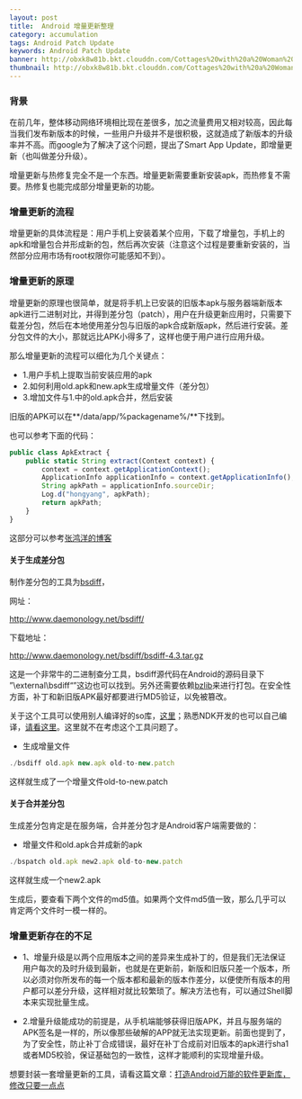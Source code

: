 ```yaml
---
layout: post
title:  Android 增量更新整理
category: accumulation
tags: Android Patch Update
keywords: Android Patch Update
banner: http://obxk8w81b.bkt.clouddn.com/Cottages%20with%20a%20Woman%20Working%20in%20the%20Foreground.jpg
thumbnail: http://obxk8w81b.bkt.clouddn.com/Cottages%20with%20a%20Woman%20Working%20in%20the%20Foreground.jpg
---
```


### 背景
在前几年，整体移动网络环境相比现在差很多，加之流量费用又相对较高，因此每当我们发布新版本的时候，一些用户升级并不是很积极，这就造成了新版本的升级率并不高。而google为了解决了这个问题，提出了Smart App Update，即增量更新（也叫做差分升级）。

增量更新与热修复完全不是一个东西。增量更新需要重新安装apk，而热修复不需要。热修复也能完成部分增量更新的功能。


### 增量更新的流程
增量更新的具体流程是：用户手机上安装着某个应用，下载了增量包，手机上的apk和增量包合并形成新的包，然后再次安装（注意这个过程是要重新安装的，当然部分应用市场有root权限你可能感知不到）。

<!--more-->

### 增量更新的原理
增量更新的原理也很简单，就是将手机上已安装的旧版本apk与服务器端新版本apk进行二进制对比，并得到差分包（patch），用户在升级更新应用时，只需要下载差分包，然后在本地使用差分包与旧版的apk合成新版apk，然后进行安装。差分包文件的大小，那就远比APK小得多了，这样也便于用户进行应用升级。

那么增量更新的流程可以细化为几个关键点：

- 1.用户手机上提取当前安装应用的apk
- 2.如何利用old.apk和new.apk生成增量文件（差分包）
- 3.增加文件与1.中的old.apk合并，然后安装

旧版的APK可以在**/data/app/%packagename%/**下找到。

也可以参考下面的代码：

~~~ JavaScript
public class ApkExtract {
    public static String extract(Context context) {
        context = context.getApplicationContext();
        ApplicationInfo applicationInfo = context.getApplicationInfo();
        String apkPath = applicationInfo.sourceDir;
        Log.d("hongyang", apkPath);
        return apkPath;
    }
}
~~~

这部分可以参考[张鸿洋的博客](http://blog.csdn.net/lmj623565791/article/details/52761658)

#### 关于生成差分包
制作差分包的工具为[bsdiff](http://www.daemonology.net/bsdiff/bsdiff-4.3.tar.gz)，

网址：

http://www.daemonology.net/bsdiff/

下载地址：

http://www.daemonology.net/bsdiff/bsdiff-4.3.tar.gz

这是一个非常牛的二进制查分工具，bsdiff源代码在Android的源码目录下 ”\\external\\bsdiff“”这边也可以找到。另外还需要依赖[bzlib](http://www.bzip.org/downloads.html)来进行打包。在安全性方面，补丁和新旧版APK最好都要进行MD5验证，以免被篡改。

关于这个工具可以使用别人编译好的so库，[这里](https://github.com/hongyangAndroid/BsDiff_And_Patch/tree/master/so-dist)；熟悉NDK开发的也可以自己编译，[请看这里](http://blog.csdn.net/lmj623565791/article/details/52761658)。这里就不在考虑这个工具问题了。

- 生成增量文件
~~~ JavaScript
./bsdiff old.apk new.apk old-to-new.patch
~~~
这样就生成了一个增量文件old-to-new.patch

#### 关于合并差分包
生成差分包肯定是在服务端，合并差分包才是Android客户端需要做的：

- 增量文件和old.apk合并成新的apk
~~~ JavaScript
./bspatch old.apk new2.apk old-to-new.patch
~~~
这样就生成一个new2.apk

生成后，要查看下两个文件的md5值。如果两个文件md5值一致，那么几乎可以肯定两个文件时一模一样的。


### 增量更新存在的不足
- 1、增量升级是以两个应用版本之间的差异来生成补丁的，但是我们无法保证用户每次的及时升级到最新，也就是在更新前，新版和旧版只差一个版本，所以必须对你所发布的每一个版本都和最新的版本作差分，以便使所有版本的用户都可以差分升级，这样相对就比较繁琐了。解决方法也有，可以通过Shell脚本来实现批量生成。

- 2.增量升级能成功的前提是，从手机端能够获得旧版APK，并且与服务端的APK签名是一样的，所以像那些破解的APP就无法实现更新。前面也提到了，为了安全性，防止补丁合成错误，最好在补丁合成前对旧版本的apk进行sha1或者MD5校验，保证基础包的一致性，这样才能顺利的实现增量升级。

想要封装一套增量更新的工具，请看这篇文章：[打造Android万能的软件更新库，修改只要一点点](http://blog.csdn.net/huang_cai_yuan/article/details/52927630)
